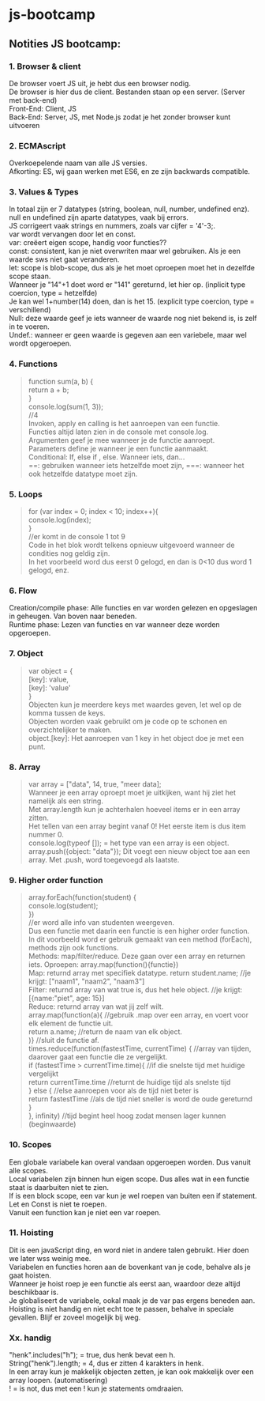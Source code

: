 # js-bootcamp

## Notities JS bootcamp:


### 1. Browser & client
De browser voert JS uit, je hebt dus een browser nodig.    
De browser is hier dus de client. Bestanden staan op een server. (Server met back-end)    
Front-End: Client, JS    
Back-End: Server, JS, met Node.js zodat je het zonder browser kunt uitvoeren    


### 2. ECMAscript
Overkoepelende naam van alle JS versies.    
Afkorting: ES, wij gaan werken met ES6, en ze zijn backwards compatible.    


### 3. Values & Types
In totaal zijn er 7 datatypes (string, boolean, null, number, undefined enz).    
null en undefined zijn aparte datatypes, vaak bij errors.    
JS corrigeert vaak strings en nummers, zoals var cijfer = '4'-3;.    
var wordt vervangen door let en const.    
var: creëert eigen scope, handig voor functies??    
const: consistent, kan je niet overwriten maar wel gebruiken. Als je een waarde sws niet gaat veranderen.    
let: scope is blob-scope, dus als je het moet oproepen moet het in dezelfde scope staan.    
Wanneer je "14"+1 doet word er "141" gereturnd, let hier op. (inplicit type coercion, type = hetzelfde)    
Je kan wel 1+number(14) doen, dan is het 15. (explicit type coercion, type = verschillend)    
Null: deze waarde geef je iets wanneer de waarde nog niet bekend is, is zelf in te voeren.    
Undef.: wanneer er geen waarde is gegeven aan een variebele, maar wel wordt opgeroepen.    


### 4. Functions
> function sum(a, b) {    
> 	return a + b;    
> }    
> console.log(sum(1, 3));    
> //4    
Invoken, apply en calling is het aanroepen van een functie.    
Functies altijd laten zien in de console met console.log.    
Argumenten geef je mee wanneer je de functie aanroept.    
Parameters define je wanneer je een functie aanmaakt.    
Conditional: If, else if , else. Wanneer iets, dan...    
==: gebruiken wanneer iets hetzelfde moet zijn, ===: wanneer het ook hetzelfde datatype moet zijn.    


### 5. Loops
> for (var index = 0; index < 10; index++){    
> 	console.log(index);    
> }    
> //er komt in de console 1 tot 9    
Code in het blok wordt telkens opnieuw uitgevoerd wanneer de condities nog geldig zijn.    
In het voorbeeld word dus eerst 0 gelogd, en dan is 0<10 dus word 1 gelogd, enz.    


### 6. Flow
Creation/compile phase: Alle functies en var worden gelezen en opgeslagen in geheugen. Van boven naar beneden.    
Runtime phase: Lezen van functies en var wanneer deze worden opgeroepen.    


### 7. Object
> var object = {    
> 	[key]: value,    
> 	[key]: 'value'    
> }    
Objecten kun je meerdere keys met waardes geven, let wel op de komma tussen de keys.    
Objecten worden vaak gebruikt om je code op te schonen en overzichtelijker te maken.    
object.[key]: Het aanroepen van 1 key in het object doe je met een punt.    


### 8. Array
> var array = ["data", 14, true, "meer data];    
Wanneer je een array oproept moet je uitkijken, want hij ziet het namelijk als een string.    
Met array.length kun je achterhalen hoeveel items er in een array zitten.    
Het tellen van een array begint vanaf 0! Het eerste item is dus item nummer 0.    
console.log(typeof []); = het type van een array is een object.    
array.push({object: "data"}); Dit voegt een nieuw object toe aan een array. Met .push, word toegevoegd als laatste.    


### 9. Higher order function
> array.forEach(function(student) {    
> 	console.log(student);    
> })    
> //er word alle info van studenten weergeven.    
Dus een functie met daarin een functie is een higher order function.    
In dit voorbeeld word er gebruik gemaakt van een method (forEach), methods zijn ook functions.    
Methods: map/filter/reduce. Deze gaan over een array en returnen iets. Oproepen: array.map(function(){functie})    
Map: returnd array met specifiek datatype. return student.name; //je krijgt: ["naam1", "naam2", "naam3"]    
Filter: returnd array van wat true is, dus het hele object.     //je krijgt: [{name:"piet", age: 15}]    
Reduce: returnd array van wat jij zelf wilt.    
> array.map(function(a){		//gebruik .map over een array, en voert voor elk element de functie uit.    
> 	return a.name;		//return de naam van elk object.			    		
> )}				//sluit de functie af.				    			
> times.reduce(function(fastestTime, currentTime) {	//array van tijden, daarover gaat een functie die ze vergelijkt.    
> 	if (fastestTime > currentTime.time){		//if die snelste tijd met huidige vergelijkt    
> 		return currentTime.time			//returnt de huidige tijd als snelste tijd    
> 	} else {					//else aanroepen voor als de tijd niet beter is    
> 		return fastestTime			//als de tijd niet sneller is word de oude gereturnd    
> 	}    
> }, infinity)						//tijd begint heel hoog zodat mensen lager kunnen (beginwaarde)    


### 10. Scopes
Een globale variabele kan overal vandaan opgeroepen worden. Dus vanuit alle scopes.    
Local variabelen zijn binnen hun eigen scope. Dus alles wat in een functie staat is daarbuiten niet te zien.    
If is een block scope, een var kun je wel roepen van buiten een if statement. Let en Const is niet te roepen.    
Vanuit een function kan je niet een var roepen.    


### 11. Hoisting
Dit is een javaScript ding, en word niet in andere talen gebruikt. Hier doen we later wss weinig mee.    
Variabelen en functies horen aan de bovenkant van je code, behalve als je gaat hoisten.    
Wanneer je hoist roep je een functie als eerst aan, waardoor deze altijd beschikbaar is.    
Je globaliseert de variabele, ookal maak je de var pas ergens beneden aan.    
Hoisting is niet handig en niet echt toe te passen, behalve in speciale gevallen. Blijf er zoveel mogelijk bij weg.    


### Xx. handig
"henk".includes("h"); = true, dus henk bevat een h.     
String("henk").length; = 4, dus er zitten 4 karakters in henk.    
In een array kun je makkelijk objecten zetten, je kan ook makkelijk over een array loopen. (automatisering)    
! = is not, dus met een ! kun je statements omdraaien.    

